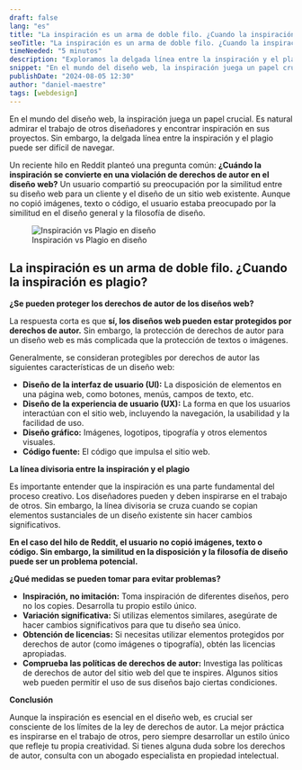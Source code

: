 ```yaml
---
draft: false
lang: "es"
title: "La inspiración es un arma de doble filo. ¿Cuando la inspiración es plagio?"
seoTitle: "La inspiración es un arma de doble filo. ¿Cuando la inspiración es plagio?"
timeNeeded: "5 minutos"
description: "Exploramos la delgada línea entre la inspiración y el plagio en el mundo del diseño web y cómo proteger los derechos de autor en los diseños web"
snippet: "En el mundo del diseño web, la inspiración juega un papel crucial. Pero..."
publishDate: "2024-08-05 12:30"
author: "daniel-maestre"
tags: [webdesign]
---
```


En el mundo del diseño web, la inspiración juega un papel crucial. Es natural admirar el trabajo de otros diseñadores y encontrar inspiración en sus proyectos. Sin embargo, la delgada línea entre la inspiración y el plagio puede ser difícil de navegar. 

Un reciente hilo en Reddit planteó una pregunta común: **¿Cuándo la inspiración se convierte en una violación de derechos de autor en el diseño web?** Un usuario compartió su preocupación por la similitud entre su diseño web para un cliente y el diseño de un sitio web existente. Aunque no copió imágenes, texto o código, el usuario estaba preocupado por la similitud en el diseño general y la filosofía de diseño.

<figure>
<img class="mx-auto" src="/blogImages/inspiracion-vs-plagio.jpg" title="Inspiración vs Plagio en diseño" alt="Inspiración vs Plagio en diseño" loading="lazy"/>
<figcaption class="text-center">Inspiración vs Plagio en diseño<figcaption>
</figure>

##  La inspiración es un arma de doble filo. ¿Cuando la inspiración es plagio?

**¿Se pueden proteger los derechos de autor de los diseños web?**

La respuesta corta es que **sí, los diseños web pueden estar protegidos por derechos de autor.** Sin embargo, la protección de derechos de autor para un diseño web es más complicada que la protección de textos o imágenes. 

Generalmente, se consideran protegibles por derechos de autor las siguientes características de un diseño web:

* **Diseño de la interfaz de usuario (UI):** La disposición de elementos en una página web, como botones, menús, campos de texto, etc. 
* **Diseño de la experiencia de usuario (UX):** La forma en que los usuarios interactúan con el sitio web, incluyendo la navegación, la usabilidad y la facilidad de uso. 
* **Diseño gráfico:** Imágenes, logotipos, tipografía y otros elementos visuales. 
* **Código fuente:** El código que impulsa el sitio web.

**La línea divisoria entre la inspiración y el plagio**

Es importante entender que la inspiración es una parte fundamental del proceso creativo. Los diseñadores pueden y deben inspirarse en el trabajo de otros. Sin embargo, la línea divisoria se cruza cuando se copian elementos sustanciales de un diseño existente sin hacer cambios significativos. 

**En el caso del hilo de Reddit, el usuario no copió imágenes, texto o código. Sin embargo, la similitud en la disposición y la filosofía de diseño puede ser un problema potencial.** 

**¿Qué medidas se pueden tomar para evitar problemas?**

* **Inspiración, no imitación:** Toma inspiración de diferentes diseños, pero no los copies. Desarrolla tu propio estilo único.
* **Variación significativa:** Si utilizas elementos similares, asegúrate de hacer cambios significativos para que tu diseño sea único.
* **Obtención de licencias:** Si necesitas utilizar elementos protegidos por derechos de autor (como imágenes o tipografía), obtén las licencias apropiadas.
* **Comprueba las políticas de derechos de autor:**  Investiga las políticas de derechos de autor del sitio web del que te inspires. Algunos sitios web pueden permitir el uso de sus diseños bajo ciertas condiciones.

**Conclusión**

Aunque la inspiración es esencial en el diseño web, es crucial ser consciente de los límites de la ley de derechos de autor. La mejor práctica es inspirarse en el trabajo de otros, pero siempre desarrollar un estilo único que refleje tu propia creatividad. Si tienes alguna duda sobre los derechos de autor, consulta con un abogado especialista en propiedad intelectual.
